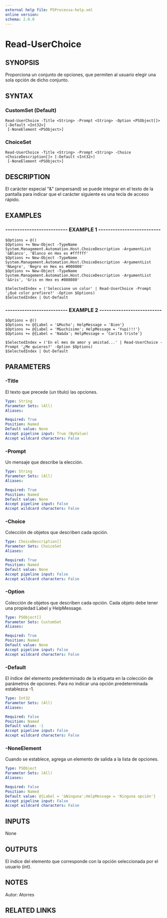 ```yaml
---
external help file: PSProcessa-help.xml
online version: 
schema: 2.0.0
---
```


# Read-UserChoice

## SYNOPSIS
Proporciona un conjunto de opciones, que permiten al usuario elegir una sola opción de dicho conjunto.

## SYNTAX

### CustomSet (Default)
```
Read-UserChoice -Title <String> -Prompt <String> -Option <PSObject[]> [-Default <Int32>]
 [-NoneElement <PSObject>]
```

### ChoiceSet
```
Read-UserChoice -Title <String> -Prompt <String> -Choice <ChoiceDescription[]> [-Default <Int32>]
 [-NoneElement <PSObject>]
```

## DESCRIPTION
El carácter especial "&" (ampersand) se puede integrar en el texto de la pantalla para indicar que el carácter siguiente es una tecla de acceso rápido.

## EXAMPLES

### -------------------------- EXAMPLE 1 --------------------------
```
$Options = @()
$Options += New-Object -TypeName System.Management.Automation.Host.ChoiceDescription -ArgumentList '&Blanco', 'Blanco en Hex es #ffffff'
$Options += New-Object -TypeName System.Management.Automation.Host.ChoiceDescription -ArgumentList 'N&egro', 'Negro en Hex es #000000'
$Options += New-Object -TypeName System.Management.Automation.Host.ChoiceDescription -ArgumentList '&Gris', 'Gris en Hex es #808080'

$SelectedIndex = ('Seleccione un color' | Read-UserChoice -Prompt '¿Qué color prefiere?' -Option $Options)
$SelectedIndex | Out-Default
```

### -------------------------- EXAMPLE 2 --------------------------
```
$Options = @()
$Options += @{Label = '&Mucho'; HelpMessage = 'Bien'}
$Options += @{Label = 'M&uchisimo'; HelpMessage = 'Yupi!!!'}
$Options += @{Label = 'Na&da'; HelpMessage = 'Carita triste'}

$SelectedIndex = ('En el mes de amor y amistad...' | Read-UserChoice -Prompt '¿Me quieres?' -Option $Options)
$SelectedIndex | Out-Default
```

## PARAMETERS

### -Title
El texto que precede (un título) las opciones.

```yaml
Type: String
Parameter Sets: (All)
Aliases: 

Required: True
Position: Named
Default value: None
Accept pipeline input: True (ByValue)
Accept wildcard characters: False
```

### -Prompt
Un mensaje que describe la elección.

```yaml
Type: String
Parameter Sets: (All)
Aliases: 

Required: True
Position: Named
Default value: None
Accept pipeline input: False
Accept wildcard characters: False
```

### -Choice
Colección de objetos que describen cada opción.

```yaml
Type: ChoiceDescription[]
Parameter Sets: ChoiceSet
Aliases: 

Required: True
Position: Named
Default value: None
Accept pipeline input: False
Accept wildcard characters: False
```

### -Option
Colección de objetos que describen cada opción. Cada objeto debe tener una propiedad Label y HelpMessage.

```yaml
Type: PSObject[]
Parameter Sets: CustomSet
Aliases: 

Required: True
Position: Named
Default value: None
Accept pipeline input: False
Accept wildcard characters: False
```

### -Default
El índice del elemento predeterminado de la etiqueta en la colección de parámetros de opciones. Para no indicar una opción predeterminada establezca -1.

```yaml
Type: Int32
Parameter Sets: (All)
Aliases: 

Required: False
Position: Named
Default value: -1
Accept pipeline input: False
Accept wildcard characters: False
```

### -NoneElement
Cuando se establece, agrega un elemento de salida a la lista de opciones.

```yaml
Type: PSObject
Parameter Sets: (All)
Aliases: 

Required: False
Position: Named
Default value: @{Label = '&Ninguna';HelpMessage = 'Ninguna opción'}
Accept pipeline input: False
Accept wildcard characters: False
```

## INPUTS
None

## OUTPUTS

El índice del elemento que corresponde con la opción seleccionada por el usuario (int).

## NOTES
Autor: Atorres

## RELATED LINKS

